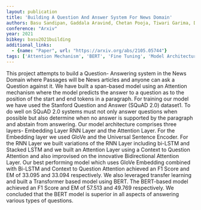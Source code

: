 ```yaml
---
layout: publication
title: 'Building A Question And Answer System For News Domain'
authors: Basu Sandipan, Gaddala Aravind, Chetan Pooja, Tiwari Garima, Darapaneni Narayana, Parvathaneni Sadwik, Paduri Anwesh Reddy
conference: "Arxiv"
year: 2021
bibkey: basu2021building
additional_links:
  - {name: "Paper", url: "https://arxiv.org/abs/2105.05744"}
tags: ['Attention Mechanism', 'BERT', 'Fine Tuning', 'Model Architecture', 'Pretraining Methods', 'RAG', 'Reinforcement Learning', 'Training Techniques', 'Transformer']
---
```

This project attempts to build a Question- Answering system in the News Domain where Passages will be News articles and anyone can ask a Question against it. We have built a span-based model using an Attention mechanism where the model predicts the answer to a question as to the position of the start and end tokens in a paragraph. For training our model we have used the Stanford Question and Answer (SQuAD 2.0) dataset1. To do well on SQuAD 2.0 systems must not only answer questions when possible but also determine when no answer is supported by the paragraph and abstain from answering. Our model architecture comprises three layers- Embedding Layer RNN Layer and the Attention Layer. For the Embedding layer we used GloVe and the Universal Sentence Encoder. For the RNN Layer we built variations of the RNN Layer including bi-LSTM and Stacked LSTM and we built an Attention Layer using a Context to Question Attention and also improvised on the innovative Bidirectional Attention Layer. Our best performing model which uses GloVe Embedding combined with Bi-LSTM and Context to Question Attention achieved an F1 Score and EM of 33.095 and 33.094 respectively. We also leveraged transfer learning and built a Transformer based model using BERT. The BERT-based model achieved an F1 Score and EM of 57.513 and 49.769 respectively. We concluded that the BERT model is superior in all aspects of answering various types of questions.
